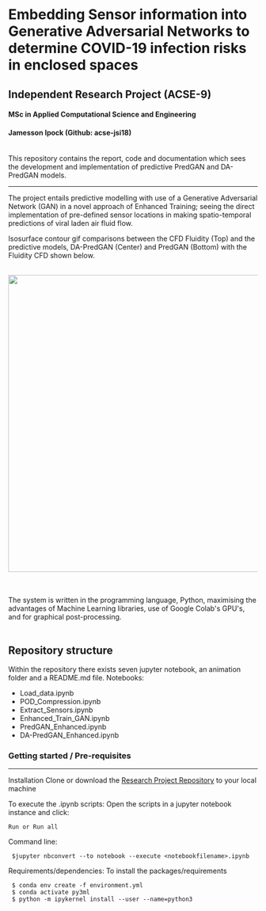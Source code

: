 Embedding Sensor information into Generative Adversarial Networks to determine COVID-19 infection risks in enclosed spaces
=======================

## Independent Research Project (ACSE-9) </br>
#### MSc in Applied Computational Science and Engineering 
#### Jamesson Ipock (Github: acse-jsi18)
</br>
This repository contains the report, code and documentation which sees the development and implementation of predictive PredGAN and DA-PredGAN models. 

------------------------

The project entails predictive modelling with use of a Generative Adversarial Network (GAN) in a novel approach of Enhanced Training; seeing the direct implementation of pre-defined sensor locations in making spatio-temporal predictions of viral laden air fluid flow. 
</br> 

Isosurface contour gif comparisons between the CFD Fluidity (Top) and the predictive models, DA-PredGAN (Center) and PredGAN (Bottom) with the Fluidity CFD shown below. 

&nbsp;&nbsp;&nbsp;<a href="#"><img src="https://github.com/acse-2020/acse2020-acse9-finalreport-acse-jsi18/blob/master/animations/animation.gif" width="600"></a>&nbsp;&nbsp;&nbsp;

</br>
The system is written in the programming language, Python, maximising the advantages of Machine Learning libraries, use of Google Colab's GPU's, and for graphical post-processing.
</br></br>

Repository structure
--------------------------
Within the repository there exists seven jupyter notebook, an animation folder and a README.md file.
Notebooks:
* Load_data.ipynb
* POD_Compression.ipynb
* Extract_Sensors.ipynb
* Enhanced_Train_GAN.ipynb
* PredGAN_Enhanced.ipynb
* DA-PredGAN_Enhanced.ipynb

### Getting started / Pre-requisites
----------------------------------
Installation
Clone or download the [Research Project Repository](https://github.com/acse-2020/acse2020-acse9-finalreport-acse-jsi18.git) to your local machine


To execute the .ipynb scripts:
Open the scripts in a jupyter notebook instance and click:
    
    Run or Run all
Command line:
     
     $jupyter nbconvert --to notebook --execute <notebookfilename>.ipynb

Requirements/dependencies:
To install the packages/requirements

     $ conda env create -f environment.yml 
     $ conda activate py3ml
     $ python -m ipykernel install --user --name=python3

